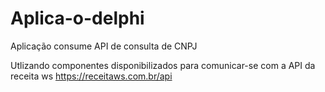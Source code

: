# Aplica-o-delphi
Aplicação consume API de consulta de CNPJ

Utlizando componentes disponibilizados para comunicar-se com a API da receita ws <https://receitaws.com.br/api>

